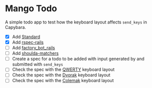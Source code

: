 # Mango Todo

A simple todo app to test how the keyboard layout affects `send_keys` in Capybara.

- [x] Add [Standard](https://github.com/testdouble/standard)
- [x] Add [rspec-rails](https://github.com/rspec/rspec-rails)
- [ ] Add [factory_bot_rails](https://github.com/thoughtbot/factory_bot_rails)
- [ ] Add [shoulda-matchers](https://github.com/thoughtbot/shoulda-matchers)
- [ ] Create a spec for a todo to be added with input generated by and submitted with `send_keys`
- [ ] Check the spec with the [QWERTY](https://en.wikipedia.org/wiki/QWERTY) keyboard layout
- [ ] Check the spec with the [Dvorak](https://en.wikipedia.org/wiki/Dvorak_keyboard_layout) keyboard layout
- [ ] Check the spec with the [Colemak](https://en.wikipedia.org/wiki/Colemak) keyboard layout
